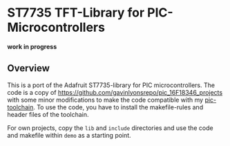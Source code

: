ST7735 TFT-Library for PIC-Microcontrollers 
===========================================

**work in progress**


Overview
--------

This is a port of the Adafruit ST7735-library for PIC microcontrollers.
The code is a copy of <https://github.com/gavinlyonsrepo/pic_16F18346_projects>
with some minor modifications to make the code compatible with my
[pic-toolchain](https://github.com/bablokb/pic-toolchain). To use the code,
you have to install the makefile-rules and header files of the toolchain.

For own projects, copy the `lib` and `include` directories and use the
code and makefile within `demo` as a starting point.
